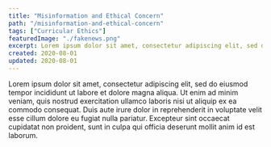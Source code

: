 ```yaml
---
title: "Misinformation and Ethical Concern"
path: "/misinformation-and-ethical-concern"
tags: ["Curricular Ethics"]
featuredImage: "./fakenews.png"
excerpt: Lorem ipsum dolor sit amet, consectetur adipiscing elit, sed do eiusmod tempor incididunt ut labore et dolore magna aliqua.
created: 2020-08-01
updated: 2020-08-01
---
```

Lorem ipsum dolor sit amet, consectetur adipiscing elit, sed do eiusmod tempor incididunt ut labore et dolore magna aliqua. Ut enim ad minim veniam, quis nostrud exercitation ullamco laboris nisi ut aliquip ex ea commodo consequat. Duis aute irure dolor in reprehenderit in voluptate velit esse cillum dolore eu fugiat nulla pariatur. Excepteur sint occaecat cupidatat non proident, sunt in culpa qui officia deserunt mollit anim id est laborum.

